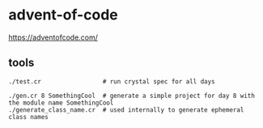 # advent-of-code
https://adventofcode.com/

## tools
```shell
./test.cr                 # run crystal spec for all days

./gen.cr 8 SomethingCool  # generate a simple project for day 8 with the module name SomethingCool
./generate_class_name.cr  # used internally to generate ephemeral class names
```
